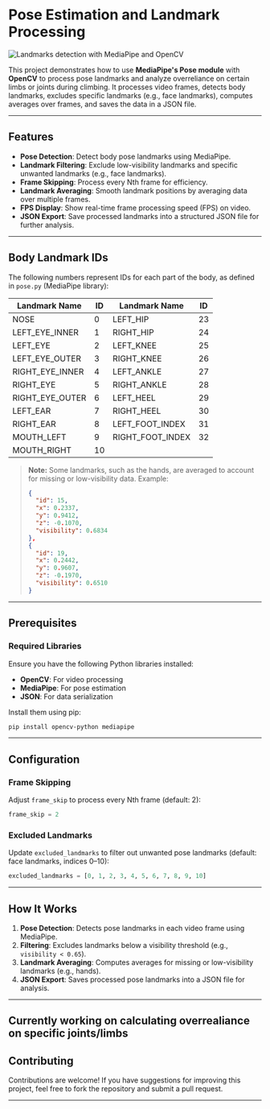 # Pose Estimation and Landmark Processing

![Landmarks detection with MediaPipe and OpenCV](https://github.com/ivancabrilo/PoseEstimationProject/blob/main/readme.gif?raw=true)

This project demonstrates how to use **MediaPipe's Pose module** with **OpenCV** to process pose landmarks and analyze overreliance on certain limbs or joints during climbing. It processes video frames, detects body landmarks, excludes specific landmarks (e.g., face landmarks), computes averages over frames, and saves the data in a JSON file.

---

## Features

- **Pose Detection**: Detect body pose landmarks using MediaPipe.
- **Landmark Filtering**: Exclude low-visibility landmarks and specific unwanted landmarks (e.g., face landmarks).
- **Frame Skipping**: Process every Nth frame for efficiency.
- **Landmark Averaging**: Smooth landmark positions by averaging data over multiple frames.
- **FPS Display**: Show real-time frame processing speed (FPS) on video.
- **JSON Export**: Save processed landmarks into a structured JSON file for further analysis.

---

## Body Landmark IDs

The following numbers represent IDs for each part of the body, as defined in `pose.py` (MediaPipe library):

| Landmark Name         | ID  | Landmark Name         | ID  |
|-----------------------|------|-----------------------|------|
| NOSE                  | 0    | LEFT_HIP             | 23   |
| LEFT_EYE_INNER        | 1    | RIGHT_HIP            | 24   |
| LEFT_EYE              | 2    | LEFT_KNEE            | 25   |
| LEFT_EYE_OUTER        | 3    | RIGHT_KNEE           | 26   |
| RIGHT_EYE_INNER       | 4    | LEFT_ANKLE           | 27   |
| RIGHT_EYE             | 5    | RIGHT_ANKLE          | 28   |
| RIGHT_EYE_OUTER       | 6    | LEFT_HEEL            | 29   |
| LEFT_EAR              | 7    | RIGHT_HEEL           | 30   |
| RIGHT_EAR             | 8    | LEFT_FOOT_INDEX      | 31   |
| MOUTH_LEFT            | 9    | RIGHT_FOOT_INDEX     | 32   |
| MOUTH_RIGHT           | 10   |                     

> **Note:** Some landmarks, such as the hands, are averaged to account for missing or low-visibility data. Example:
> 
> ```json
> {
>   "id": 15,
>   "x": 0.2337,
>   "y": 0.9412,
>   "z": -0.1070,
>   "visibility": 0.6834
> },
> {
>   "id": 19,
>   "x": 0.2442,
>   "y": 0.9607,
>   "z": -0.1970,
>   "visibility": 0.6510
> }
> ```

---

## Prerequisites

### Required Libraries

Ensure you have the following Python libraries installed:

- **OpenCV**: For video processing
- **MediaPipe**: For pose estimation
- **JSON**: For data serialization

Install them using pip:
```bash
pip install opencv-python mediapipe
```

---

## Configuration

### Frame Skipping
Adjust `frame_skip` to process every Nth frame (default: 2):
```python
frame_skip = 2
```

### Excluded Landmarks
Update `excluded_landmarks` to filter out unwanted pose landmarks (default: face landmarks, indices 0–10):
```python
excluded_landmarks = [0, 1, 2, 3, 4, 5, 6, 7, 8, 9, 10]
```

---

## How It Works

1. **Pose Detection**: Detects pose landmarks in each video frame using MediaPipe.
2. **Filtering**: Excludes landmarks below a visibility threshold (e.g., `visibility < 0.65`).
3. **Landmark Averaging**: Computes averages for missing or low-visibility landmarks (e.g., hands).
4. **JSON Export**: Saves processed pose landmarks into a JSON file for analysis.

---

## Currently working on calculating overrealiance on specific joints/limbs

## Contributing

Contributions are welcome! If you have suggestions for improving this project, feel free to fork the repository and submit a pull request.

---

